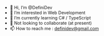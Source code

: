 - 👋 Hi, I’m @DefiniDev
- 👀 I’m interested in Web Development
- 🌱 I’m currently learning C# / TypeScript
- 💞️ Not looking to collaborate (at present)
- 📫 How to reach me : definidev@gmail.com

<!---
DefiniDev/DefiniDev is a ✨ special ✨ repository because its `README.md` (this file) appears on your GitHub profile.
You can click the Preview link to take a look at your changes.
--->
